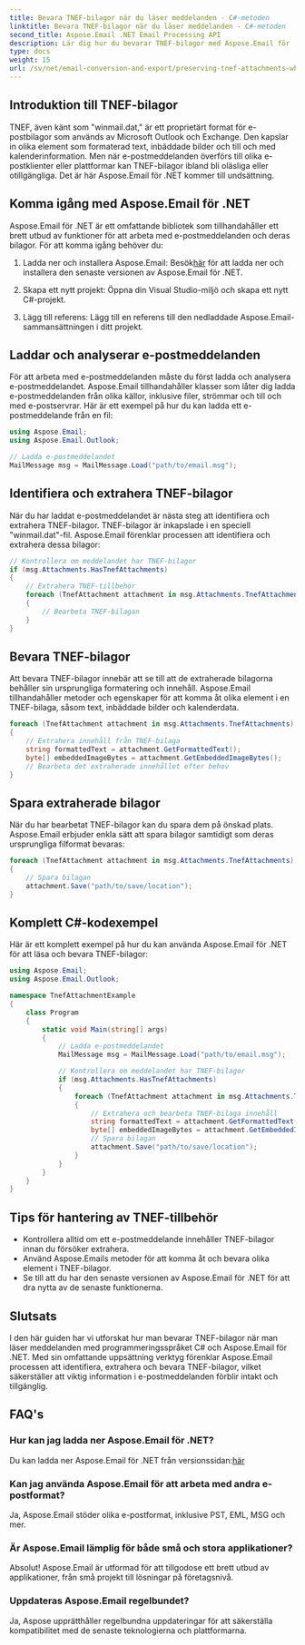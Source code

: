 ```yaml
---
title: Bevara TNEF-bilagor när du läser meddelanden - C#-metoden
linktitle: Bevara TNEF-bilagor när du läser meddelanden - C#-metoden
second_title: Aspose.Email .NET Email Processing API
description: Lär dig hur du bevarar TNEF-bilagor med Aspose.Email för .NET i denna steg-för-steg-guide med källkod.
type: docs
weight: 15
url: /sv/net/email-conversion-and-export/preserving-tnef-attachments-when-reading-messages-csharp-approach/
---
```


## Introduktion till TNEF-bilagor

TNEF, även känt som "winmail.dat," är ett proprietärt format för e-postbilagor som används av Microsoft Outlook och Exchange. Den kapslar in olika element som formaterad text, inbäddade bilder och till och med kalenderinformation. Men när e-postmeddelanden överförs till olika e-postklienter eller plattformar kan TNEF-bilagor ibland bli oläsliga eller otillgängliga. Det är här Aspose.Email för .NET kommer till undsättning.

## Komma igång med Aspose.Email för .NET

Aspose.Email för .NET är ett omfattande bibliotek som tillhandahåller ett brett utbud av funktioner för att arbeta med e-postmeddelanden och deras bilagor. För att komma igång behöver du:

1.  Ladda ner och installera Aspose.Email: Besök[här](https://releases.aspose.com/email/net) för att ladda ner och installera den senaste versionen av Aspose.Email för .NET.

2. Skapa ett nytt projekt: Öppna din Visual Studio-miljö och skapa ett nytt C#-projekt.

3. Lägg till referens: Lägg till en referens till den nedladdade Aspose.Email-sammansättningen i ditt projekt.

## Laddar och analyserar e-postmeddelanden

För att arbeta med e-postmeddelanden måste du först ladda och analysera e-postmeddelandet. Aspose.Email tillhandahåller klasser som låter dig ladda e-postmeddelanden från olika källor, inklusive filer, strömmar och till och med e-postservrar. Här är ett exempel på hur du kan ladda ett e-postmeddelande från en fil:

```csharp
using Aspose.Email;
using Aspose.Email.Outlook;

// Ladda e-postmeddelandet
MailMessage msg = MailMessage.Load("path/to/email.msg");
```

## Identifiera och extrahera TNEF-bilagor

När du har laddat e-postmeddelandet är nästa steg att identifiera och extrahera TNEF-bilagor. TNEF-bilagor är inkapslade i en speciell "winmail.dat"-fil. Aspose.Email förenklar processen att identifiera och extrahera dessa bilagor:

```csharp
// Kontrollera om meddelandet har TNEF-bilagor
if (msg.Attachments.HasTnefAttachments)
{
    // Extrahera TNEF-tillbehör
    foreach (TnefAttachment attachment in msg.Attachments.TnefAttachments)
    {
        // Bearbeta TNEF-bilagan
    }
}
```

## Bevara TNEF-bilagor

Att bevara TNEF-bilagor innebär att se till att de extraherade bilagorna behåller sin ursprungliga formatering och innehåll. Aspose.Email tillhandahåller metoder och egenskaper för att komma åt olika element i en TNEF-bilaga, såsom text, inbäddade bilder och kalenderdata.

```csharp
foreach (TnefAttachment attachment in msg.Attachments.TnefAttachments)
{
    // Extrahera innehåll från TNEF-bilaga
    string formattedText = attachment.GetFormattedText();
    byte[] embeddedImageBytes = attachment.GetEmbeddedImageBytes();
    // Bearbeta det extraherade innehållet efter behov
}
```

## Spara extraherade bilagor

När du har bearbetat TNEF-bilagor kan du spara dem på önskad plats. Aspose.Email erbjuder enkla sätt att spara bilagor samtidigt som deras ursprungliga filformat bevaras:

```csharp
foreach (TnefAttachment attachment in msg.Attachments.TnefAttachments)
{
    // Spara bilagan
    attachment.Save("path/to/save/location");
}
```

## Komplett C#-kodexempel

Här är ett komplett exempel på hur du kan använda Aspose.Email för .NET för att läsa och bevara TNEF-bilagor:

```csharp
using Aspose.Email;
using Aspose.Email.Outlook;

namespace TnefAttachmentExample
{
    class Program
    {
        static void Main(string[] args)
        {
            // Ladda e-postmeddelandet
            MailMessage msg = MailMessage.Load("path/to/email.msg");

            // Kontrollera om meddelandet har TNEF-bilagor
            if (msg.Attachments.HasTnefAttachments)
            {
                foreach (TnefAttachment attachment in msg.Attachments.TnefAttachments)
                {
                    // Extrahera och bearbeta TNEF-bilaga innehåll
                    string formattedText = attachment.GetFormattedText();
                    byte[] embeddedImageBytes = attachment.GetEmbeddedImageBytes();
                    // Spara bilagan
                    attachment.Save("path/to/save/location");
                }
            }
        }
    }
}
```

## Tips för hantering av TNEF-tillbehör

- Kontrollera alltid om ett e-postmeddelande innehåller TNEF-bilagor innan du försöker extrahera.
- Använd Aspose.Emails metoder för att komma åt och bevara olika element i TNEF-bilagor.
- Se till att du har den senaste versionen av Aspose.Email för .NET för att dra nytta av de senaste funktionerna.

## Slutsats

I den här guiden har vi utforskat hur man bevarar TNEF-bilagor när man läser meddelanden med programmeringsspråket C# och Aspose.Email för .NET. Med sin omfattande uppsättning verktyg förenklar Aspose.Email processen att identifiera, extrahera och bevara TNEF-bilagor, vilket säkerställer att viktig information i e-postmeddelanden förblir intakt och tillgänglig.

## FAQ's

### Hur kan jag ladda ner Aspose.Email för .NET?

 Du kan ladda ner Aspose.Email för .NET från versionssidan:[här](https://releases.aspose.com/email/net)

### Kan jag använda Aspose.Email för att arbeta med andra e-postformat?

Ja, Aspose.Email stöder olika e-postformat, inklusive PST, EML, MSG och mer.

### Är Aspose.Email lämplig för både små och stora applikationer?

Absolut! Aspose.Email är utformad för att tillgodose ett brett utbud av applikationer, från små projekt till lösningar på företagsnivå.

### Uppdateras Aspose.Email regelbundet?

Ja, Aspose upprätthåller regelbundna uppdateringar för att säkerställa kompatibilitet med de senaste teknologierna och plattformarna.